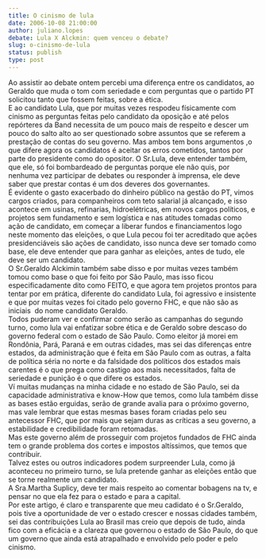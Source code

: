 ```yaml
---
title: O cinismo de lula
date: 2006-10-08 21:00:00
author: juliano.lopes
debate: Lula X Alckmin: quem venceu o debate?
slug: o-cinismo-de-lula
status: publish 
type: post
---
```


Ao assistir ao debate ontem percebi uma diferença entre os candidatos, ao Geraldo que muda o tom com seriedade e com perguntas que o partido PT solicitou tanto que fossem feitas, sobre a ética.  
E ao candidato Lula, que por muitas vezes respodeu físicamente com cinismo as perguntas feitas pelo candidato da oposição e até pelos repórteres da Band necessita de um pouco mais de respeito e descer um pouco do salto alto ao ser questionado sobre assuntos que se referem a prestação de contas do seu governo. Mas ambos tem bons argumentos ,o que difere agora os candidatos é aceitar os erros cometidos, tantos por parte do presidente como do opositor. O Sr.Lula, deve entender também, que ele, só foi bombardeado de perguntas porque ele não quis, por nenhuma vez participar de debates ou responder à imprensa, ele deve saber que prestar contas é um dos deveres dos governantes.  
É evidente o gasto exacerbado do dinheiro público na gestão do PT, vimos cargos criados, para companheiros com teto salarial já alcançado, e isso acontece em usinas, refinarias, hidroelétricas, em novos cargos políticos, e projetos sem fundamento e sem logística e nas atitudes tomadas como ação de candidato, em começar a liberar fundos e financiamentos logo neste momento das eleições, o que Lula pecou foi ter acreditado que ações presidenciáveis são ações de candidato, isso nunca deve ser tomado como base, ele deve entender que para ganhar as eleições, antes de tudo, ele deve ser um candidato.  
O Sr.Geraldo Alckimin também sabe disso e por muitas vezes também tomou como base o que foi feito por São Paulo, mas isso ficou especificadamente dito como FEITO, e que agora tem projetos prontos para tentar por em prática, diferente do candidato Lula, foi agressivo e insistente e que por muitas vezes foi citado pelo governo FHC, e que não são as iniciais  do nome candidato Geraldo.  
Todos puderam ver e confirmar como serão as campanhas do segundo turno, como lula vai enfatizar sobre ética e de Geraldo sobre descaso do governo federal com o estado de São Paulo. Como eleitor já morei em Rondônia, Pará, Paraná e em outras cidades, mas sei das diferenças entre estados, da administração que é feita em São Paulo com as outras, a falta de política séria no norte e da falsidade dos políticos dos estados mais carentes é o que prega como castigo aos mais necessitados, falta de seriedade e punição é o que difere os estados.  
Ví muitas mudanças na minha cidade e no estado de São Paulo, sei da capacidade administrativa e know-How que temos, como lula também disse as bases estão erguidas, serão de grande avalia para o próximo governo, mas vale lembrar que estas mesmas bases foram criadas pelo seu antecessor FHC, que por mais que sejam duras as críticas a seu governo, a estabilidade e credibilidade foram retomadas.  
Mas este governo além de prosseguir com projetos fundados de FHC ainda tem o grande problema dos cortes e impostos altíssimos, que temos que contribuir.  
Talvez estes ou outros indicadores podem surpreender Lula, como já aconteceu no primeiro turno, se lula pretende ganhar as eleições então que se torne realmente um candidato.  
A Sra.Martha Suplicy, deve ter mais respeito ao comentar bobagens na tv, e pensar no que ela fez para o estado e para a capital.  
Por este artigo, é claro e transparente que meu cadidato é o Sr.Geraldo, pois tive a oportunidade de ver o estado crescer e nossas cidades também, sei das contribuições Lula ao Brasil mas creio que depois de tudo, ainda fico com a eficácia e a clareza que governou o estado de São Paulo, do que um governo que ainda está atrapalhado e envolvido pelo poder e pelo cinismo.
